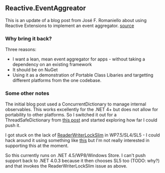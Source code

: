 ## Reactive.EventAggreator

This is an update of a blog post from José F. Romaniello about using Reactive Extensions to implement an event aggregator. [source](http://joseoncode.com/2010/04/29/event-aggregator-with-reactive-extensions/)


### Why bring it back?

Three reasons:

 - I want a lean, mean event aggregator for apps - without taking a dependency on an existing framework
 - It should be on NuGet
 - Using it as a demonstration of Portable Class Libaries and targetting different platforms from the one codebase.

### Some other notes

The initial blog post used a ConcurrentDictionary to manage internal observables. This works excellently for the .NET 4+ but does not allow for portability to other platforms. So I switched it out for a ThreadSafeDictionary from [this post](http://devplanet.com/blogs/brianr/archive/2008/09/26/thread-safe-dictionary-in-net.aspx) and started exploring how far I could push it.

I got stuck on the lack of [ReaderWriterLockSlim](http://social.msdn.microsoft.com/Forums/et-EE/netfxbcl/thread/bdfe44d9-229f-4ce6-96a4-bc6c0d084c55) in WP7.5/SL4/SL5 - I could hack around it using something like [this](http://code.google.com/p/mongodb-silverlight-driver/source/browse/trunk/Bson/Added/ReaderWriterLockSlim.cs?r=2) but I'm not really interested in supporting this at the moment.

So this currently runs on .NET 4.5/WP8/Windows Store. I can't push support back to .NET 4.0.3 because it then chooses SL5 too (TODO: why?) and that invokes the ReaderWriterLockSlim issue as above.


